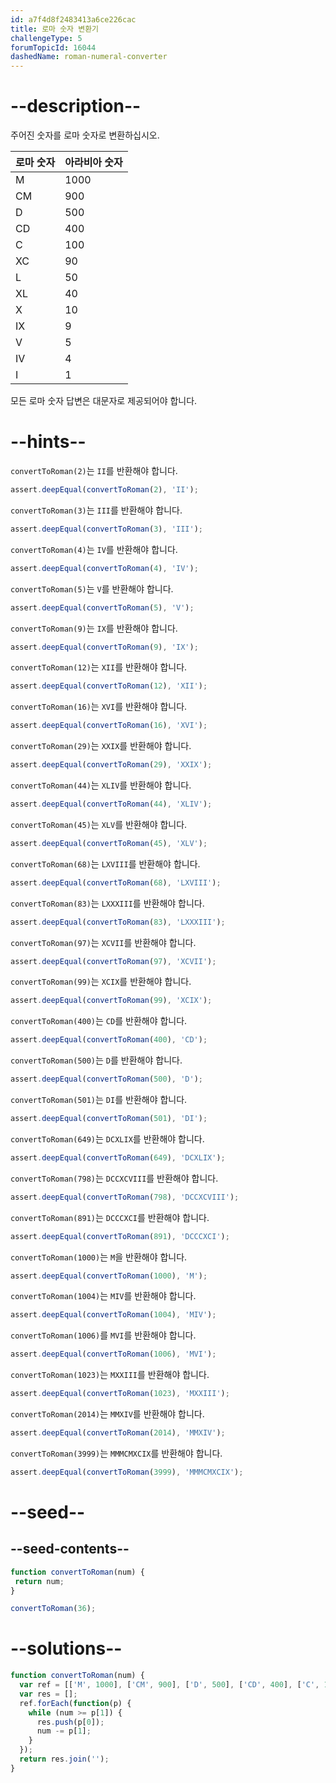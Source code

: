 ```yaml
---
id: a7f4d8f2483413a6ce226cac
title: 로마 숫자 변환기
challengeType: 5
forumTopicId: 16044
dashedName: roman-numeral-converter
---
```


# --description--

주어진 숫자를 로마 숫자로 변환하십시오.

| 로마 숫자 | 아라비아 숫자 |
| ----- | ------- |
| M     | 1000    |
| CM    | 900     |
| D     | 500     |
| CD    | 400     |
| C     | 100     |
| XC    | 90      |
| L     | 50      |
| XL    | 40      |
| X     | 10      |
| IX    | 9       |
| V     | 5       |
| IV    | 4       |
| I     | 1       |

모든 로마 숫자 답변은 대문자로 제공되어야 합니다.

# --hints--

`convertToRoman(2)`는 `II`를 반환해야 합니다.

```js
assert.deepEqual(convertToRoman(2), 'II');
```

`convertToRoman(3)`는 `III`를 반환해야 합니다.

```js
assert.deepEqual(convertToRoman(3), 'III');
```

`convertToRoman(4)`는 `IV`를 반환해야 합니다.

```js
assert.deepEqual(convertToRoman(4), 'IV');
```

`convertToRoman(5)`는 `V`를 반환해야 합니다.

```js
assert.deepEqual(convertToRoman(5), 'V');
```

`convertToRoman(9)`는 `IX`를 반환해야 합니다.

```js
assert.deepEqual(convertToRoman(9), 'IX');
```

`convertToRoman(12)`는 `XII`를 반환해야 합니다.

```js
assert.deepEqual(convertToRoman(12), 'XII');
```

`convertToRoman(16)`는 `XVI`를 반환해야 합니다.

```js
assert.deepEqual(convertToRoman(16), 'XVI');
```

`convertToRoman(29)`는 `XXIX`를 반환해야 합니다.

```js
assert.deepEqual(convertToRoman(29), 'XXIX');
```

`convertToRoman(44)`는 `XLIV`를 반환해야 합니다.

```js
assert.deepEqual(convertToRoman(44), 'XLIV');
```

`convertToRoman(45)`는 `XLV`를 반환해야 합니다.

```js
assert.deepEqual(convertToRoman(45), 'XLV');
```

`convertToRoman(68)`는 `LXVIII`를 반환해야 합니다.

```js
assert.deepEqual(convertToRoman(68), 'LXVIII');
```

`convertToRoman(83)`는 `LXXXIII`를 반환해야 합니다.

```js
assert.deepEqual(convertToRoman(83), 'LXXXIII');
```

`convertToRoman(97)`는 `XCVII`를 반환해야 합니다.

```js
assert.deepEqual(convertToRoman(97), 'XCVII');
```

`convertToRoman(99)`는 `XCIX`를 반환해야 합니다.

```js
assert.deepEqual(convertToRoman(99), 'XCIX');
```

`convertToRoman(400)`는 `CD`를 반환해야 합니다.

```js
assert.deepEqual(convertToRoman(400), 'CD');
```

`convertToRoman(500)`는 `D`를 반환해야 합니다.

```js
assert.deepEqual(convertToRoman(500), 'D');
```

`convertToRoman(501)`는 `DI`를 반환해야 합니다.

```js
assert.deepEqual(convertToRoman(501), 'DI');
```

</code>`convertToRoman(649)`는 `DCXLIX`를 반환해야 합니다.

```js
assert.deepEqual(convertToRoman(649), 'DCXLIX');
```

`convertToRoman(798)`는 `DCCXCVIII`를 반환해야 합니다.

```js
assert.deepEqual(convertToRoman(798), 'DCCXCVIII');
```

`convertToRoman(891)`는 `DCCCXCI`를 반환해야 합니다.

```js
assert.deepEqual(convertToRoman(891), 'DCCCXCI');
```

`convertToRoman(1000)`는 `M`을 반환해야 합니다.

```js
assert.deepEqual(convertToRoman(1000), 'M');
```

`convertToRoman(1004)`는 `MIV`를 반환해야 합니다.

```js
assert.deepEqual(convertToRoman(1004), 'MIV');
```

`convertToRoman(1006)`를 `MVI`를 반환해야 합니다.

```js
assert.deepEqual(convertToRoman(1006), 'MVI');
```

`convertToRoman(1023)`는 `MXXIII`를 반환해야 합니다.

```js
assert.deepEqual(convertToRoman(1023), 'MXXIII');
```

`convertToRoman(2014)`는 `MMXIV`를 반환해야 합니다.

```js
assert.deepEqual(convertToRoman(2014), 'MMXIV');
```

`convertToRoman(3999)`는 `MMMCMXCIX`를 반환해야 합니다.

```js
assert.deepEqual(convertToRoman(3999), 'MMMCMXCIX');
```

# --seed--

## --seed-contents--

```js
function convertToRoman(num) {
 return num;
}

convertToRoman(36);
```

# --solutions--

```js
function convertToRoman(num) {
  var ref = [['M', 1000], ['CM', 900], ['D', 500], ['CD', 400], ['C', 100], ['XC', 90], ['L', 50], ['XL', 40], ['X', 10], ['IX', 9], ['V', 5], ['IV', 4], ['I', 1]];
  var res = [];
  ref.forEach(function(p) {
    while (num >= p[1]) {
      res.push(p[0]);
      num -= p[1];
    }
  });
  return res.join('');
}
```
